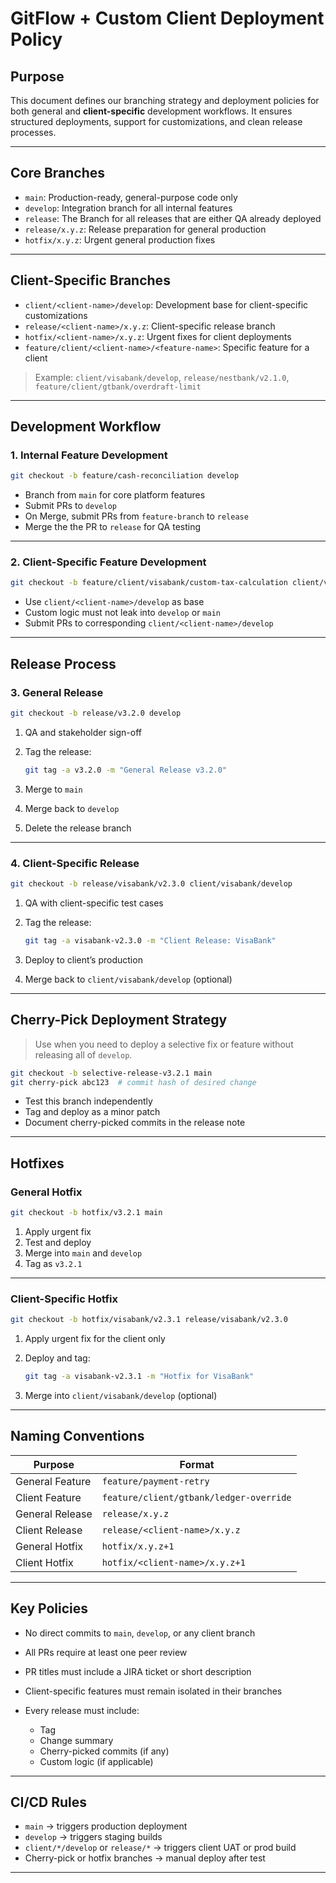 # **GitFlow + Custom Client Deployment Policy**

## **Purpose**

This document defines our branching strategy and deployment policies for both general and **client-specific** development workflows. It ensures structured deployments, support for customizations, and clean release processes.

---

## **Core Branches**

* `main`: Production-ready, general-purpose code only
* `develop`: Integration branch for all internal features
* `release`: The Branch for all releases that are either QA already deployed 
* `release/x.y.z`: Release preparation for general production
* `hotfix/x.y.z`: Urgent general production fixes

---

## **Client-Specific Branches**

* `client/<client-name>/develop`: Development base for client-specific customizations
* `release/<client-name>/x.y.z`: Client-specific release branch
* `hotfix/<client-name>/x.y.z`: Urgent fixes for client deployments
* `feature/client/<client-name>/<feature-name>`: Specific feature for a client

> Example: `client/visabank/develop`, `release/nestbank/v2.1.0`, `feature/client/gtbank/overdraft-limit`

---

## **Development Workflow**

### 1. Internal Feature Development

```bash
git checkout -b feature/cash-reconciliation develop
```

* Branch from `main` for core platform features
* Submit PRs to `develop`
* On Merge, submit PRs from `feature-branch` to `release`
* Merge the the PR to `release` for QA testing
---

### 2. Client-Specific Feature Development

```bash
git checkout -b feature/client/visabank/custom-tax-calculation client/visabank/develop
```

* Use `client/<client-name>/develop` as base
* Custom logic must not leak into `develop` or `main`
* Submit PRs to corresponding `client/<client-name>/develop`

---

## **Release Process**

### 3. General Release

```bash
git checkout -b release/v3.2.0 develop
```

1. QA and stakeholder sign-off
2. Tag the release:

   ```bash
   git tag -a v3.2.0 -m "General Release v3.2.0"
   ```
3. Merge to `main`
4. Merge back to `develop`
5. Delete the release branch

---

### 4. Client-Specific Release

```bash
git checkout -b release/visabank/v2.3.0 client/visabank/develop
```

1. QA with client-specific test cases
2. Tag the release:

   ```bash
   git tag -a visabank-v2.3.0 -m "Client Release: VisaBank"
   ```
3. Deploy to client’s production
4. Merge back to `client/visabank/develop` (optional)

---

## **Cherry-Pick Deployment Strategy**

> Use when you need to deploy a selective fix or feature without releasing all of `develop`.

```bash
git checkout -b selective-release-v3.2.1 main
git cherry-pick abc123  # commit hash of desired change
```

* Test this branch independently
* Tag and deploy as a minor patch
* Document cherry-picked commits in the release note

---

## **Hotfixes**

### General Hotfix

```bash
git checkout -b hotfix/v3.2.1 main
```

1. Apply urgent fix
2. Test and deploy
3. Merge into `main` and `develop`
4. Tag as `v3.2.1`

---

### Client-Specific Hotfix

```bash
git checkout -b hotfix/visabank/v2.3.1 release/visabank/v2.3.0
```

1. Apply urgent fix for the client only
2. Deploy and tag:

   ```bash
   git tag -a visabank-v2.3.1 -m "Hotfix for VisaBank"
   ```
3. Merge into `client/visabank/develop` (optional)

---

## **Naming Conventions**

| Purpose         | Format                                  |
| --------------- | --------------------------------------- |
| General Feature | `feature/payment-retry`                 |
| Client Feature  | `feature/client/gtbank/ledger-override` |
| General Release | `release/x.y.z`                         |
| Client Release  | `release/<client-name>/x.y.z`           |
| General Hotfix  | `hotfix/x.y.z+1`                        |
| Client Hotfix   | `hotfix/<client-name>/x.y.z+1`          |

---

## **Key Policies**

* No direct commits to `main`, `develop`, or any client branch
* All PRs require at least one peer review
* PR titles must include a JIRA ticket or short description
* Client-specific features must remain isolated in their branches
* Every release must include:

  * Tag
  * Change summary
  * Cherry-picked commits (if any)
  * Custom logic (if applicable)

---

## **CI/CD Rules**

* `main` → triggers production deployment
* `develop` → triggers staging builds
* `client/*/develop` or `release/*` → triggers client UAT or prod build
* Cherry-pick or hotfix branches → manual deploy after test

---
